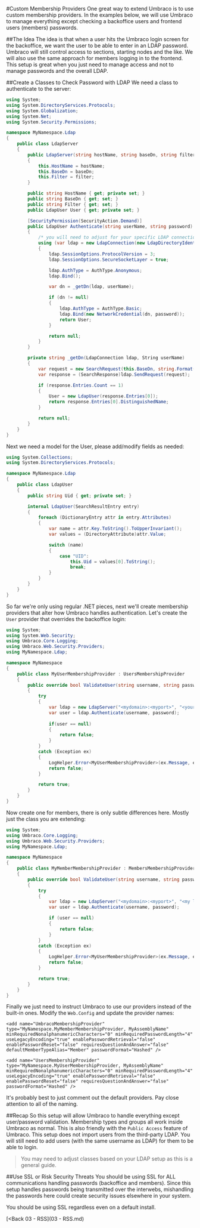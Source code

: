 #Custom Membership Providers
One great way to extend Umbraco is to use custom membership providers.  In the examples below, we will use Umbraco to manage everything except checking a backoffice users and frontend users (members) passwords.

##The Idea
The idea is that when a user hits the Umbraco login screen for the backoffice, we want the user to be able to enter in an LDAP password.  Umbraco will still control access to sections, starting nodes and the like.  We will also use the same approach for members logging in to the frontend.  This setup is great when you just need to manage access and not to manage passwords and the overall LDAP.

##Create a Classes to Check Password with LDAP
We need a class to authenticate to the server:
```c#
using System;
using System.DirectoryServices.Protocols;
using System.Globalization;
using System.Net;
using System.Security.Permissions;

namespace MyNamespace.Ldap
{
    public class LdapServer
    {
        public LdapServer(string hostName, string baseDn, string filter)
        {
            this.HostName = hostName;
            this.BaseDn = baseDn;
            this.Filter = filter;
        }

        public string HostName { get; private set; }
        public string BaseDn { get; set; }
        public string Filter { get; set; }
        public LdapUser User { get; private set; }

        [SecurityPermission(SecurityAction.Demand)]
        public LdapUser Authenticate(string userName, string password)
        {
            /* you will need to adjust for your specific LDAP connection */
            using (var ldap = new LdapConnection(new LdapDirectoryIdentifier(this.HostName)))
            {
                ldap.SessionOptions.ProtocolVersion = 3;
                ldap.SessionOptions.SecureSocketLayer = true;

                ldap.AuthType = AuthType.Anonymous;
                ldap.Bind();

                var dn = _getDn(ldap, userName);

                if (dn != null)
                {
                    ldap.AuthType = AuthType.Basic;
                    ldap.Bind(new NetworkCredential(dn, password));
                    return User;
                }

                return null;
            }
        }

        private string _getDn(LdapConnection ldap, String userName)
        {
            var request = new SearchRequest(this.BaseDn, string.Format(CultureInfo.InvariantCulture, this.Filter, userName), SearchScope.Subtree);
            var response = (SearchResponse)ldap.SendRequest(request);

            if (response.Entries.Count == 1)
            {
                User = new LdapUser(response.Entries[0]);
                return response.Entries[0].DistinguishedName;
            }

            return null;
        }
    }
}
```

Next we need a model for the User, please add/modify fields as needed:
```c#
using System.Collections;
using System.DirectoryServices.Protocols;

namespace MyNamespace.Ldap
{
    public class LdapUser
    {
        public string Uid { get; private set; }

        internal LdapUser(SearchResultEntry entry)
        {
            foreach (DictionaryEntry attr in entry.Attributes)
            {
                var name = attr.Key.ToString().ToUpperInvariant();
                var values = (DirectoryAttribute)attr.Value;

                switch (name)
                {
                    case "UID": 
                        this.Uid = values[0].ToString();
                        break;
                }
            }
        }
    }
}
```
So far we're only using regular .NET pieces, next we'll create membership providers that alter how Umbraco handles authentication.  Let's create the `User` provider that overrides the backoffice login:

```c#
using System;
using System.Web.Security;
using Umbraco.Core.Logging;
using Umbraco.Web.Security.Providers;
using MyNamespace.Ldap;

namespace MyNamespace
{
    public class MyUserMembershipProvider : UsersMembershipProvider
    {
        public override bool ValidateUser(string username, string password)
        {
            try
            {
                var ldap = new LdapServer("<mydomain>:<myport>", "<your ldap search string here>", "uid={0}");
                var user = ldap.Authenticate(username, password);
                
                if(user == null)
                {
                    return false;
                }
            }
            catch (Exception ex)
            {
                LogHelper.Error<MyUserMembershipProvider>(ex.Message, ex);
                return false;
            }

            return true;
        }
    }
}
```

Now create one for members, there is only subtle differences here.  Mostly just the class you are extending:

```c#
using System;
using Umbraco.Core.Logging;
using Umbraco.Web.Security.Providers;
using MyNamespace.Ldap;

namespace MyNamespace
{
    public class MyMemberMembershipProvider : MembersMembershipProvider
    {
        public override bool ValidateUser(string username, string password)
        {
            try
            {
                var ldap = new LdapServer("<mydomain>:<myport>", "<my ldap search string>, "uid={0}");
                var user = ldap.Authenticate(username, password);

                if (user == null)
                {
                    return false;
                }
            }
            catch (Exception ex)
            {
                LogHelper.Error<MyUserMembershipProvider>(ex.Message, ex);
                return false;
            }

            return true;
        }
    }
}
```

Finally we just need to instruct Umbraco to use our providers instead of the built-in ones.  Modify the `Web.Config` and update the provider names:

```
<add name="UmbracoMembershipProvider" type="MyNamespace.MyMemberMembershipProvider, MyAssemblyName" 
minRequiredNonalphanumericCharacters="0" minRequiredPasswordLength="4" useLegacyEncoding="true" enablePasswordRetrieval="false" 
enablePasswordReset="false" requiresQuestionAndAnswer="false" defaultMemberTypeAlias="Member" passwordFormat="Hashed" />

<add name="UsersMembershipProvider" type="MyNamespace.MyUserMembershipProvider, MyAssemblyName" 
minRequiredNonalphanumericCharacters="0" minRequiredPasswordLength="4" useLegacyEncoding="true" enablePasswordRetrieval="false" 
enablePasswordReset="false" requiresQuestionAndAnswer="false" passwordFormat="Hashed" />
```

It's probably best to just comment out the default providers.  Pay close attention to all of the naming.

##Recap
So this setup will allow Umbraco to handle everything except user/password validation.  Membership types and groups all work inside Umbraco as normal.  This is also friendly with the `Public Access` feature of Umbraco.  This setup does not import users from the third-party LDAP.  You will still need to add users (with the same username as LDAP) for them to be able to login.

>You may need to adjust classes based on your LDAP setup as this is a general guide. 

##Use SSL or Risk Security Threats
You should be using SSL for ALL communications handling passwords (backoffice and members).  Since this setup handles passwords being transmitted over the interwebs, mishandling the passwords here could create security issues elsewhere in your system.

You should be using SSL regardless even on a default install.

[<Back 03 - RSS](03 - RSS.md)